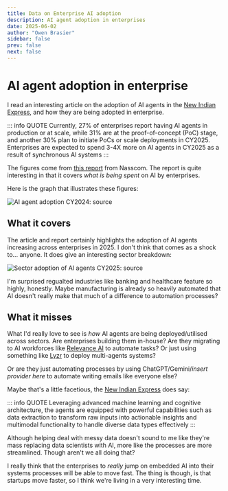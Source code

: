 ```yaml
---
title: Data on Enterprise AI adoption
description: AI agent adoption in enterprises
date: 2025-06-02
author: "Owen Brasier"
sidebar: false
prev: false
next: false
---
```


# AI agent adoption in enterprise

I read an interesting article on the adoption of AI agents in the [New Indian Express](https://www.newindianexpress.com/xplore/2025/May/31/from-experimentation-to-deployment-it-firms-now-focus-on-ai-agents-2), and how they are being adopted in enterprise.

::: info QUOTE
Currently, 27% of enterprises report having AI agents in production or at scale, while 31% are at the proof-of-concept (PoC) stage, and another 30% plan to initiate PoCs or scale deployments in CY2025. Enterprises are expected to spend 3-4X more on AI agents in CY2025 as a result of synchronous AI systems
:::

The figures come from [this report](https://community.nasscom.in/communities/digital-transformation/digital-enterprise-2025-advancing-ai-first-enterprise) from Nasscom. The report is quite interesting in that it covers _what is being spent_ on AI by enterprises.

Here is the graph that illustrates these figures:

![AI agent adoption CY2024: [source](https://community.nasscom.in/communities/digital-transformation/digital-enterprise-2025-advancing-ai-first-enterprise)](/public/images/ai-agent-deployment-nasscom.png)

## What it covers

The article and report certainly highlights the adoption of AI agents increasing across enterprises in 2025. I don't think that comes as a shock to... anyone. It does give an interesting sector breakdown:

![Sector adoption of AI agents CY2025: [source](https://community.nasscom.in/communities/digital-transformation/digital-enterprise-2025-advancing-ai-first-enterprise)](/public/images/ai-adoption-sector-nasscom.png)

I'm surprised regualted industries like banking and healthcare feature so highly, honestly. Maybe manufacturing is already so heavily automated that AI doesn't really make that much of a difference to automation processes?

## What it misses

What I'd really love to see is _how_ AI agents are being deployed/utilised across sectors. Are enterprises building them in-house? Are they migrating to AI workforces like [Relevance AI](https://relevance.ai/) to automate tasks? Or just using something like [Lyzr](http://lyzr.ai/) to deploy multi-agents systems?

Or are they just automating processes by using ChatGPT/Gemini/_insert provider here_ to automate writing emails like everyone else?

Maybe that's a little facetious, the [New Indian Express](https://www.newindianexpress.com/xplore/2025/May/31/from-experimentation-to-deployment-it-firms-now-focus-on-ai-agents-2) does say:

::: info QUOTE
Leveraging advanced machine learning and cognitive architecture, the agents are equipped with powerful capabilities such as data extraction to transform raw inputs into actionable insights and multimodal functionality to handle diverse data types effectively
:::

Although helping deal with messy data doesn't sound to me like they're mass replacing data scientists with AI, more like the processes are more streamlined. Though aren't we all doing that?

I really think that the enterprises to _really_ jump on embedded AI into their systems processes will be able to move fast. The thing is though, is that startups move faster, so I think we're living in a very interesting time.
